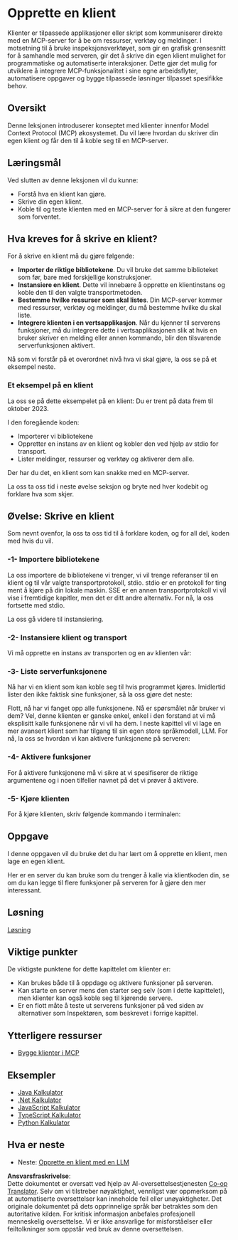 <!--
CO_OP_TRANSLATOR_METADATA:
{
  "original_hash": "a9c3ca25df37dbb4c1518174fc415ce1",
  "translation_date": "2025-05-17T09:41:35+00:00",
  "source_file": "03-GettingStarted/02-client/README.md",
  "language_code": "no"
}
-->
# Opprette en klient

Klienter er tilpassede applikasjoner eller skript som kommuniserer direkte med en MCP-server for å be om ressurser, verktøy og meldinger. I motsetning til å bruke inspeksjonsverktøyet, som gir en grafisk grensesnitt for å samhandle med serveren, gir det å skrive din egen klient mulighet for programmatiske og automatiserte interaksjoner. Dette gjør det mulig for utviklere å integrere MCP-funksjonalitet i sine egne arbeidsflyter, automatisere oppgaver og bygge tilpassede løsninger tilpasset spesifikke behov.

## Oversikt

Denne leksjonen introduserer konseptet med klienter innenfor Model Context Protocol (MCP) økosystemet. Du vil lære hvordan du skriver din egen klient og får den til å koble seg til en MCP-server.

## Læringsmål

Ved slutten av denne leksjonen vil du kunne:

- Forstå hva en klient kan gjøre.
- Skrive din egen klient.
- Koble til og teste klienten med en MCP-server for å sikre at den fungerer som forventet.

## Hva kreves for å skrive en klient?

For å skrive en klient må du gjøre følgende:

- **Importer de riktige bibliotekene**. Du vil bruke det samme biblioteket som før, bare med forskjellige konstruksjoner.
- **Instansiere en klient**. Dette vil innebære å opprette en klientinstans og koble den til den valgte transportmetoden.
- **Bestemme hvilke ressurser som skal listes**. Din MCP-server kommer med ressurser, verktøy og meldinger, du må bestemme hvilke du skal liste.
- **Integrere klienten i en vertsapplikasjon**. Når du kjenner til serverens funksjoner, må du integrere dette i vertsapplikasjonen slik at hvis en bruker skriver en melding eller annen kommando, blir den tilsvarende serverfunksjonen aktivert.

Nå som vi forstår på et overordnet nivå hva vi skal gjøre, la oss se på et eksempel neste.

### Et eksempel på en klient

La oss se på dette eksempelet på en klient:
Du er trent på data frem til oktober 2023.

I den foregående koden:

- Importerer vi bibliotekene
- Oppretter en instans av en klient og kobler den ved hjelp av stdio for transport.
- Lister meldinger, ressurser og verktøy og aktiverer dem alle.

Der har du det, en klient som kan snakke med en MCP-server.

La oss ta oss tid i neste øvelse seksjon og bryte ned hver kodebit og forklare hva som skjer.

## Øvelse: Skrive en klient

Som nevnt ovenfor, la oss ta oss tid til å forklare koden, og for all del, koden med hvis du vil.

### -1- Importere bibliotekene

La oss importere de bibliotekene vi trenger, vi vil trenge referanser til en klient og til vår valgte transportprotokoll, stdio. stdio er en protokoll for ting ment å kjøre på din lokale maskin. SSE er en annen transportprotokoll vi vil vise i fremtidige kapitler, men det er ditt andre alternativ. For nå, la oss fortsette med stdio.

La oss gå videre til instansiering.

### -2- Instansiere klient og transport

Vi må opprette en instans av transporten og en av klienten vår:

### -3- Liste serverfunksjonene

Nå har vi en klient som kan koble seg til hvis programmet kjøres. Imidlertid lister den ikke faktisk sine funksjoner, så la oss gjøre det neste:

Flott, nå har vi fanget opp alle funksjonene. Nå er spørsmålet når bruker vi dem? Vel, denne klienten er ganske enkel, enkel i den forstand at vi må eksplisitt kalle funksjonene når vi vil ha dem. I neste kapittel vil vi lage en mer avansert klient som har tilgang til sin egen store språkmodell, LLM. For nå, la oss se hvordan vi kan aktivere funksjonene på serveren:

### -4- Aktivere funksjoner

For å aktivere funksjonene må vi sikre at vi spesifiserer de riktige argumentene og i noen tilfeller navnet på det vi prøver å aktivere.

### -5- Kjøre klienten

For å kjøre klienten, skriv følgende kommando i terminalen:

## Oppgave

I denne oppgaven vil du bruke det du har lært om å opprette en klient, men lage en egen klient.

Her er en server du kan bruke som du trenger å kalle via klientkoden din, se om du kan legge til flere funksjoner på serveren for å gjøre den mer interessant.

## Løsning

[Løsning](./solution/README.md)

## Viktige punkter

De viktigste punktene for dette kapittelet om klienter er:

- Kan brukes både til å oppdage og aktivere funksjoner på serveren.
- Kan starte en server mens den starter seg selv (som i dette kapittelet), men klienter kan også koble seg til kjørende servere.
- Er en flott måte å teste ut serverens funksjoner på ved siden av alternativer som Inspektøren, som beskrevet i forrige kapittel.

## Ytterligere ressurser

- [Bygge klienter i MCP](https://modelcontextprotocol.io/quickstart/client)

## Eksempler

- [Java Kalkulator](../samples/java/calculator/README.md)
- [.Net Kalkulator](../../../../03-GettingStarted/samples/csharp)
- [JavaScript Kalkulator](../samples/javascript/README.md)
- [TypeScript Kalkulator](../samples/typescript/README.md)
- [Python Kalkulator](../../../../03-GettingStarted/samples/python)

## Hva er neste

- Neste: [Opprette en klient med en LLM](/03-GettingStarted/03-llm-client/README.md)

**Ansvarsfraskrivelse**:  
Dette dokumentet er oversatt ved hjelp av AI-oversettelsestjenesten [Co-op Translator](https://github.com/Azure/co-op-translator). Selv om vi tilstreber nøyaktighet, vennligst vær oppmerksom på at automatiserte oversettelser kan inneholde feil eller unøyaktigheter. Det originale dokumentet på dets opprinnelige språk bør betraktes som den autoritative kilden. For kritisk informasjon anbefales profesjonell menneskelig oversettelse. Vi er ikke ansvarlige for misforståelser eller feiltolkninger som oppstår ved bruk av denne oversettelsen.